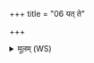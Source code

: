 +++
title = "06 यत् ते"

+++
<details><summary>मूलम् (WS)</summary>

यत् ते सूर्य दिवि देवेषु वर्चस्तस्य नो धेहि त्वमसि प्रचेताः।  
अहं त्वदुग्रस्त्विषितस्त्विषीमानिमां वाचं वि साक्षीय ॥ ६ ॥
</details>